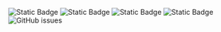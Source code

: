 ![Static Badge](https://img.shields.io/badge/blacklists-61-000000) ![Static Badge](https://img.shields.io/badge/blacklisted-2924596-cc0000) ![Static Badge](https://img.shields.io/badge/whitelisted-2250-00CC00) ![Static Badge](https://img.shields.io/badge/streaming_blacklist-28107-000000) ![GitHub issues](https://img.shields.io/github/issues/fabriziosalmi/blacklists)
